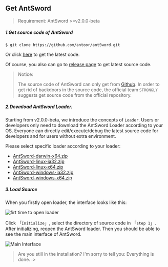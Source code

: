 Get AntSword
---

> Requirement: AntSword >=v2.0.0-beta

##### 1.Get source code of AntSword

```
$ git clone https://github.com/antoor/antSword.git
```

Or click [here](https://github.com/antoor/antSword/archive/master.zip) to get the latest code.

Of course, you also can go to [release page](https://github.com/antoor/antSword/releases) to get latest source code.

> Notice:
>
> The source code of AntSword can only get from [Github](https://github.com/antoor/antSword). In order to get rid of backdoors in the source code, the official team `STRONGLY` suggests get source code from the official repository.

##### 2.Download AntSword Loader.

Starting from v2.0.0-beta, we introduce the concepts of `Loader`. Users or developers only need to download the AntSword Loader according to your OS. Everyone can directly edit/execute/debug the latest source code for developers and for users without extra environment.

Please select specific loader according to your loader:

* [AntSword-darwin-x64.zip]()
* [AntSword-linux-ia32.zip]()
* [AntSword-linux-x64.zip]()
* [AntSword-windows-ia32.zip]()
* [AntSword-windows-x64.zip]()

##### 3.Load Source

When you firstly open loader, the interface looks like this:

![firt time to open loader][img_get_antsword_1]

Click 「`Initialize`」, select the directory of source code in 「`step 1`」. After initializing, reopen the AntSword loader. Then you should be able to see the main interface of AntSword.

![Main Interface][img_get_antsword_2]

> Are you still in the installation? I'm sorry to tell you: Everything is done. :>

[img_get_antsword_1]: http://7xtigg.com1.z0.glb.clouddn.com/doc/getting_started/get_antsword_1.jpg
[img_get_antsword_2]: http://7xtigg.com1.z0.glb.clouddn.com/doc/getting_started/get_antsword_2.jpg
